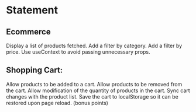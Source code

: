 # Statement

## Ecommerce
Display a list of products fetched.
Add a filter by category.
Add a filter by price.
Use useContext to avoid passing unnecessary props.

## Shopping Cart:
Allow products to be added to a cart.
Allow products to be removed from the cart.
Allow modification of the quantity of products in the cart.
Sync cart changes with the product list.
Save the cart to localStorage so it can be restored upon page reload. (bonus points)
